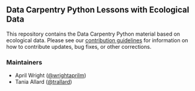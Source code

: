 ## Data Carpentry Python Lessons with Ecological Data

This repository contains the Data Carpentry Python material based on ecological
data. Please see our [contribution guidelines](CONTRIBUTING.md) for information
on how to contribute updates, bug fixes, or other corrections.

### Maintainers

- April Wright ([@wrightaprilm](https://github.com/wrightaprilm))
- Tania Allard ([@trallard](https://github.com/trallard))
